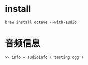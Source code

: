 # install

```
brew install octave --with-audio
```

# 音频信息

```
>> info = audioinfo ('testing.ogg')
```

